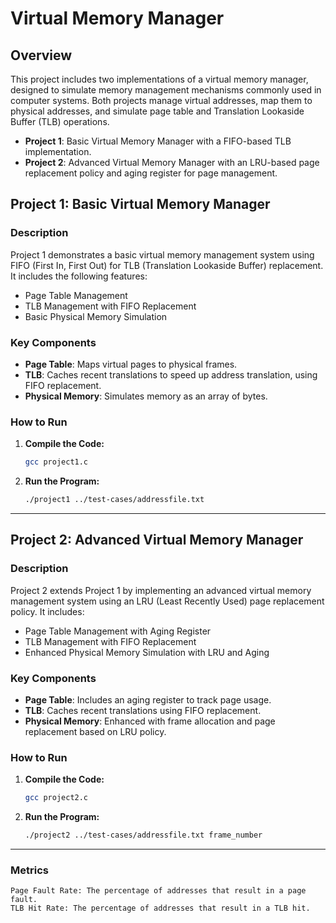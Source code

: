 # Virtual Memory Manager

## Overview

This project includes two implementations of a virtual memory manager, designed to simulate memory management mechanisms commonly used in computer systems. Both projects manage virtual addresses, map them to physical addresses, and simulate page table and Translation Lookaside Buffer (TLB) operations. 

- **Project 1**: Basic Virtual Memory Manager with a FIFO-based TLB implementation.
- **Project 2**: Advanced Virtual Memory Manager with an LRU-based page replacement policy and aging register for page management.

## Project 1: Basic Virtual Memory Manager

### Description

Project 1 demonstrates a basic virtual memory management system using FIFO (First In, First Out) for TLB (Translation Lookaside Buffer) replacement. It includes the following features:
- Page Table Management
- TLB Management with FIFO Replacement
- Basic Physical Memory Simulation

### Key Components

- **Page Table**: Maps virtual pages to physical frames.
- **TLB**: Caches recent translations to speed up address translation, using FIFO replacement.
- **Physical Memory**: Simulates memory as an array of bytes.

### How to Run

1. **Compile the Code:**
   ```bash
   gcc project1.c
    ```
2. **Run the Program:**
    ```bash
    ./project1 ../test-cases/addressfile.txt
    ```


***

## Project 2: Advanced Virtual Memory Manager

### Description

Project 2 extends Project 1 by implementing an advanced virtual memory management system using an LRU (Least Recently Used) page replacement policy. It includes:

* Page Table Management with Aging Register
* TLB Management with FIFO Replacement
* Enhanced Physical Memory Simulation with LRU and Aging

### Key Components

* **Page Table**: Includes an aging register to track page usage.
* **TLB**: Caches recent translations using FIFO replacement.
* **Physical Memory**: Enhanced with frame allocation and page replacement based on LRU policy.

### How to Run

1. **Compile the Code:**
   ```bash
   gcc project2.c
    ```
2. **Run the Program:**
    ```bash
    ./project2 ../test-cases/addressfile.txt frame_number
    ```

***

### Metrics

    Page Fault Rate: The percentage of addresses that result in a page fault.
    TLB Hit Rate: The percentage of addresses that result in a TLB hit.